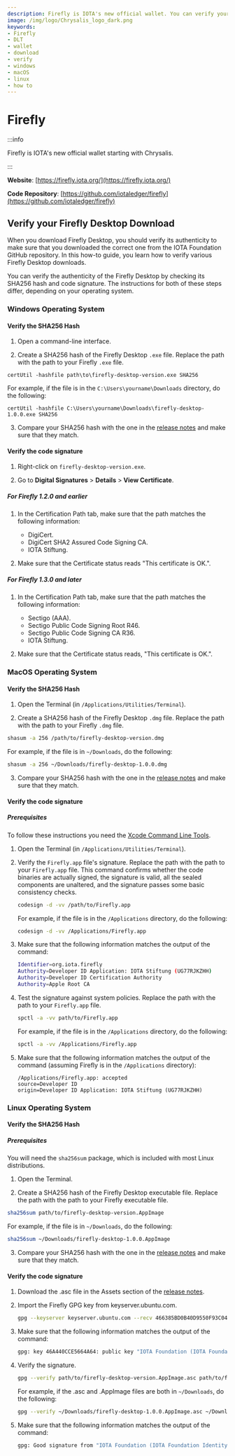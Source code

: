 ```yaml
---
description: Firefly is IOTA's new official wallet. You can verify your Firefly download on Windows, maxOS, and/or Linux.
image: /img/logo/Chrysalis_logo_dark.png
keywords:
- Firefly
- DLT
- wallet
- download
- verify
- windows
- macOS
- linux
- how to
---
```

# Firefly

:::info

Firefly is IOTA's new official wallet starting with Chrysalis. 

:::

**Website**: [https://firefly.iota.org/](https://firefly.iota.org/)

**Code Repository**: [https://github.com/iotaledger/firefly](https://github.com/iotaledger/firefly)

## Verify your Firefly Desktop Download

When you download Firefly Desktop, you should verify its authenticity to make sure that you downloaded the correct one from the IOTA Foundation GitHub repository. In this how-to guide, you learn how to verify various Firefly Desktop downloads.


You can verify the authenticity of the Firefly Desktop by checking its SHA256 hash and code signature. The instructions for both of these steps differ, depending on your operating system.

### Windows Operating System

#### Verify the SHA256 Hash

1. Open a command-line interface.

2. Create a SHA256 hash of the Firefly Desktop `.exe` file. Replace the path with the path to your Firefly `.exe` file.

```
certUtil -hashfile path\to\firefly-desktop-version.exe SHA256
```

For example, if the file is in the `C:\Users\yourname\Downloads` directory, do the following:

```
certUtil -hashfile C:\Users\yourname\Downloads\firefly-desktop-1.0.0.exe SHA256
```

3. Compare your SHA256 hash with the one in the [release notes](https://github.com/iotaledger/firefly/releases) and make sure that they match.

#### Verify the code signature

1. Right-click on `firefly-desktop-version.exe`.

2. Go to **Digital Signatures** > **Details** > **View Certificate**.

##### For Firefly 1.2.0 and earlier
1. In the Certification Path tab, make sure that the path matches the following information:

    - DigiCert.
    - DigiCert SHA2 Assured Code Signing CA.
    - IOTA Stiftung.

2. Make sure that the Certificate status reads "This certificate is OK.".


##### For Firefly 1.3.0 and later
1. In the Certification Path tab, make sure that the path matches the following information:

    - Sectigo (AAA).
    - Sectigo Public Code Signing Root R46.
    - Sectigo Public Code Signing CA R36.
    - IOTA Stiftung.

2. Make sure that the Certificate status reads, "This certificate is OK.".

### MacOS Operating System

#### Verify the SHA256 Hash

1. Open the Terminal (in `/Applications/Utilities/Terminal`).

2. Create a SHA256 hash of the Firefly Desktop `.dmg` file. Replace the path with the path to your Firefly `.dmg` file.

  ```bash
  shasum -a 256 /path/to/firefly-desktop-version.dmg
  ```

  For example, if the file is in `~/Downloads`, do the following:

  ```bash
  shasum -a 256 ~/Downloads/firefly-desktop-1.0.0.dmg
  ```

3. Compare your SHA256 hash with the one in the [release notes](https://github.com/iotaledger/firefly/releases) and make sure that they match.

#### Verify the code signature

##### Prerequisites

To follow these instructions you need the [Xcode Command Line Tools](https://www.ics.uci.edu/~pattis/common/handouts/macmingweclipse/allexperimental/macxcodecommandlinetools.html).

1. Open the Terminal (in `/Applications/Utilities/Terminal`).

2. Verify the `Firefly.app` file's signature. Replace the path with the path to your `Firefly.app` file. This command confirms whether the code binaries are actually signed, the signature is valid, all the sealed components are unaltered, and the signature passes some basic consistency checks.

    ```bash
    codesign -d -vv /path/to/Firefly.app
    ```
    
    For example, if the file is in the `/Applications` directory, do the following:
    
    ```bash
    codesign -d -vv /Applications/Firefly.app
    ```

3. Make sure that the following information matches the output of the command:

    ```bash
    Identifier=org.iota.firefly
    Authority=Developer ID Application: IOTA Stiftung (UG77RJKZHH)
    Authority=Developer ID Certification Authority
    Authority=Apple Root CA
    ```

4. Test the signature against system policies. Replace the path with the path to your `Firefly.app` file.

    ```bash
    spctl -a -vv path/to/Firefly.app
    ```

    For example, if the file is in the `/Applications` directory, do the following:
    
    ```bash
    spctl -a -vv /Applications/Firefly.app
    ```

5. Make sure that the following information matches the output of the command (assuming Firefly is in the `/Applications` directory):

    ```
    /Applications/Firefly.app: accepted
    source=Developer ID
    origin=Developer ID Application: IOTA Stiftung (UG77RJKZHH)
    ```
    
    
### Linux Operating System

#### Verify the SHA256 Hash

##### Prerequisites

You will need the `sha256sum` package, which is included with most Linux distributions.

1. Open the Terminal.

2. Create a SHA256 hash of the Firefly Desktop executable file. Replace the path with the path to your Firefly executable file.

  ```bash
  sha256sum path/to/firefly-desktop-version.AppImage
  ```

  For example, if the file is in `~/Downloads`, do the following:

  ```bash
  sha256sum ~/Downloads/firefly-desktop-1.0.0.AppImage
  ```

3. Compare your SHA256 hash with the one in the [release notes](https://github.com/iotaledger/firefly/releases) and make sure that they match.

#### Verify the code signature

1. Download the .asc file in the Assets section of the [release notes](https://github.com/iotaledger/firefly/releases).

2. Import the Firefly GPG key from keyserver.ubuntu.com.

    ```bash
    gpg --keyserver keyserver.ubuntu.com --recv 466385BD0B40D9550F93C04746A440CCE5664A64
    ```

3. Make sure that the following information matches the output of the command:

    ```bash
    gpg: key 46A440CCE5664A64: public key "IOTA Foundation (IOTA Foundation Identity) <contact@iota.org>"
    ```

4. Verify the signature.

    ```bash
    gpg --verify path/to/firefly-desktop-version.AppImage.asc path/to/firefly-desktop-version.AppImage
    ```
    
    For example, if the .asc and .AppImage files are both in `~/Downloads`, do the following:
    
    ```bash
    gpg --verify ~/Downloads/firefly-desktop-1.0.0.AppImage.asc ~/Downloads/firefly-desktop-1.0.0.AppImage
    ```

5. Make sure that the following information matches the output of the command:

    ```bash
    gpg: Good signature from "IOTA Foundation (IOTA Foundation Identity) <contact@iota.org>"
    ```
